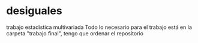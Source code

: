 # desiguales
trabajo estadística multivariada
Todo lo necesario para el trabajo está en la carpeta "trabajo final", tengo que ordenar el repositorio

